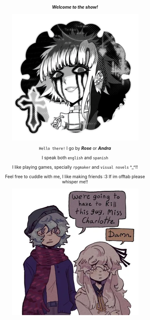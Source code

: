 <div align=center>

</h3> 
  
  ***Welcome to the show!***

  
<div align="center">
  
  ![](https://github.com/7PHANTASMAGORIA/7PHANTASMAGORIA/blob/main/31_sin_titulo_20250131011025.jpg)


 </h3>


`Hello there!` I go by ***Rose*** or ***Andra***

I speak both `english` and `spanish`

I like playing games, specially `rpgmaker` and `visual novels` ^_^!!

Feel free to cuddle with me, I like making friends :3 If im offtab please whisper me!!  


</div>


  ![](https://github.com/7PHANTASMAGORIA/7PHANTASMAGORIA/blob/main/72af29f3a77c71cb9928eba49e875ecc.jpg)
